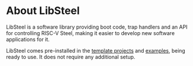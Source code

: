# About LibSteel

LibSteel is a software library providing boot code, trap handlers and an API for controlling RISC-V Steel, making it easier to develop new software applications for it.

LibSteel comes pre-installed in the [template projects](../userguide.md#building-the-application) and [examples](../examples/helloworld.md), being ready to use. It does not require any additional setup.